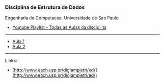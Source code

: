 ### Disciplina de Estrutura de Dados

Engenharia de Computacao, Universidade de Sao Paulo

- [Youtube Playlist - Todas as Aulas da disciplina](https://www.youtube.com/watch?v=y0B-vQI6Tiw&t=0s&index=2&list=PLxI8Can9yAHf8k8LrUePyj0y3lLpigGcl)

---

- [Aula 1](aula-1/aula-1.md)
- [Aula 2](aula-2/aula-2.md)

---

Links:

- [http://www.each.usp.br/digiampietri/ed/](http://www.each.usp.br/digiampietri/ed/)

